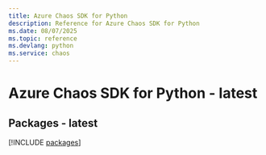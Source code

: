 ```yaml
---
title: Azure Chaos SDK for Python
description: Reference for Azure Chaos SDK for Python
ms.date: 08/07/2025
ms.topic: reference
ms.devlang: python
ms.service: chaos
---
```

# Azure Chaos SDK for Python - latest
## Packages - latest
[!INCLUDE [packages](chaos-index.md)]